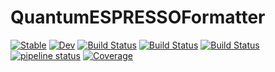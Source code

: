 # QuantumESPRESSOFormatter

[![Stable](https://img.shields.io/badge/docs-stable-blue.svg)](https://MineralsCloud.github.io/QuantumESPRESSOFormatter.jl/stable)
[![Dev](https://img.shields.io/badge/docs-dev-blue.svg)](https://MineralsCloud.github.io/QuantumESPRESSOFormatter.jl/dev)
[![Build Status](https://github.com/MineralsCloud/QuantumESPRESSOFormatter.jl/workflows/CI/badge.svg)](https://github.com/MineralsCloud/QuantumESPRESSOFormatter.jl/actions)
[![Build Status](https://ci.appveyor.com/api/projects/status/github/MineralsCloud/QuantumESPRESSOFormatter.jl?svg=true)](https://ci.appveyor.com/project/singularitti/QuantumESPRESSOFormatter-jl)
[![Build Status](https://api.cirrus-ci.com/github/MineralsCloud/QuantumESPRESSOFormatter.jl.svg)](https://cirrus-ci.com/github/MineralsCloud/QuantumESPRESSOFormatter.jl)
[![pipeline status](https://gitlab.com/singularitti/QuantumESPRESSOFormatter.jl/badges/master/pipeline.svg)](https://gitlab.com/singularitti/QuantumESPRESSOFormatter.jl/-/pipelines)
[![Coverage](https://codecov.io/gh/MineralsCloud/QuantumESPRESSOFormatter.jl/branch/master/graph/badge.svg)](https://codecov.io/gh/MineralsCloud/QuantumESPRESSOFormatter.jl)

